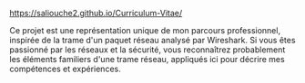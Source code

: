 https://saliouche2.github.io/Curriculum-Vitae/

Ce projet est une représentation unique de mon parcours professionnel, inspirée de la trame d'un paquet réseau analysé par Wireshark. Si vous êtes passionné par les réseaux et la sécurité, vous reconnaîtrez probablement les éléments familiers d'une trame réseau, appliqués ici pour décrire mes compétences et expériences.
